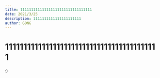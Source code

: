 ```yaml
---
title: 111111111111111111111111111111111
date: 2021/3/25
description: 1111111111111111111111
author: GONG
---
```

# 111111111111111111111111111111111111111111
 :)



